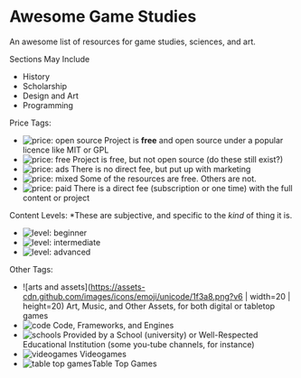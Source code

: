 # Awesome Game Studies
An awesome list of resources for game studies, sciences, and art.

Sections May Include
- History
- Scholarship
- Design and Art
- Programming

Price Tags:
- ![price: open source](https://img.shields.io/badge/price-open%20source-brightgreen.svg) Project is **free** and open source under a popular licence like MIT or GPL
- ![price: free](https://img.shields.io/badge/price-free-green.svg) Project is free, but not open source (do these still exist?)
- ![price: ads](https://img.shields.io/badge/price-ads-yellowgreen.svg) There is no direct fee, but put up with marketing
- ![price: mixed](https://img.shields.io/badge/price-mixed-yellow.svg) Some of the resources are free. Others are not.
- ![price: paid](https://img.shields.io/badge/price-paid-orange.svg) There is a direct fee (subscription or one time) with the full content or project

Content Levels:
*These are subjective, and specific to the *kind* of thing it is.
- ![level: beginner](https://img.shields.io/badge/level-beginner-blue.svg)
- ![level: intermediate](https://img.shields.io/badge/level-intermediate-ff69b4.svg)
- ![level: advanced](https://img.shields.io/badge/level-advanced-lightgrey.svg)

Other Tags:
- ![arts and assets](https://assets-cdn.github.com/images/icons/emoji/unicode/1f3a8.png?v6 | width=20 | height=20) Art, Music, and Other Assets, for both digital or tabletop games
- ![code](https://assets-cdn.github.com/images/icons/emoji/unicode/1f4be.png?v6) Code, Frameworks, and Engines
- ![schools](https://assets-cdn.github.com/images/icons/emoji/unicode/1f34e.png?v6) Provided by a School (university) or Well-Respected Educational Institution (some you-tube channels, for instance)
- ![videogames](https://assets-cdn.github.com/images/icons/emoji/unicode/1f3ae.png?v6) Videogames
- ![table top games](https://assets-cdn.github.com/images/icons/emoji/unicode/1f3b2.png?v6)Table Top Games
